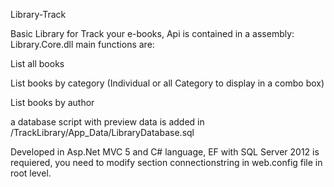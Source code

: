 Library-Track

Basic Library for Track your e-books, Api is contained in a assembly: Library.Core.dll main functions are:

List all books

List books by category (Individual or all Category to display in a combo box)

List books by author

a database script with preview data is added in /TrackLibrary/App_Data/LibraryDatabase.sql

Developed in Asp.Net MVC 5 and C# language, EF with SQL Server 2012 is requiered, you need to modify section connectionstring in web.config file in root level.

<add name="LibraryDatabaseEntities" connectionString="metadata=res://*/Model.EntityModel.csdl|res://*/Model.EntityModel.ssdl|res://*/Model.EntityModel.msl;provider=System.Data.SqlClient;provider connection string=&quot;data source={YOUR-SERVER};initial catalog=LibraryDatabase;user id=LibraryUsr;password=Library2015;multipleactiveresultsets=True;application name=EntityFramework&quot;" providerName="System.Data.EntityClient" />
